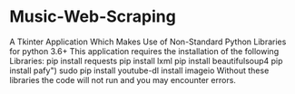 # Music-Web-Scraping
A Tkinter Application Which Makes Use of Non-Standard Python Libraries for python 3.6+
This application requires the installation of the following Libraries:
pip install requests
pip install lxml
pip install beautifulsoup4
pip install pafy")
sudo pip install youtube-dl
install imageio
Without these libraries the code will not run and you may encounter errors.
